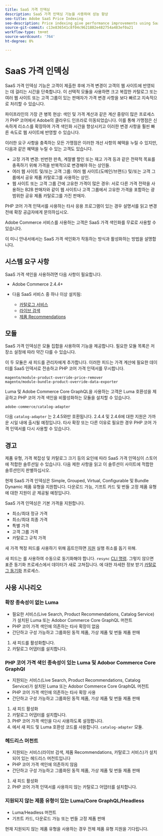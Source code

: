 ```yaml
---
title: SaaS 가격 인덱싱
description: SaaS 가격 인덱싱 기능을 사용하여 성능 향상
seo-title: Adobe SaaS Price Indexing
seo-description: Price indexing give performance improvements using SaaS infrastructure
source-git-commit: c13e836541c8f04c9621802e482754a483ef0a21
workflow-type: tm+mt
source-wordcount: '764'
ht-degree: 0%

---
```


# SaaS 가격 인덱싱

SaaS 가격 인덱싱 기능은 고객이 제출한 후에 가격 변경이 고객의 웹 사이트에 반영되는 데 걸리는 시간을 단축합니다. 이 선택적 모듈을 사용하면 크고 복잡한 카탈로그 또는 여러 웹 사이트 또는 고객 그룹이 있는 판매자가 가격 변경 사항을 보다 빠르고 지속적으로 처리할 수 있습니다.

파이프라인의 가장 큰 병목 현상: 색인 및 가격 계산과 같은 계산 중량이 많은 프로세스가 PHP 코어에서 Adobe의 클라우드 인프라로 이동되었습니다. 이를 통해 가맹점은 신속하게 리소스를 확장하여 가격 색인화 시간을 향상시키고 이러한 변경 사항을 훨씬 빠른 속도로 웹 사이트에 반영할 수 있습니다.

이러한 요구 사항을 충족하는 모든 가맹점은 이러한 개선 사항의 혜택을 누릴 수 있지만, 다음과 같은 혜택을 누릴 수 있는 고객도 있습니다.

* 고정 가격 변경: 빈번한 판촉, 계절별 할인 또는 재고 가격 등과 같은 전략적 목표를 충족하기 위해 가격을 반복적으로 변경해야 하는 상인들.
* 여러 웹 사이트 및/또는 고객 그룹: 여러 웹 사이트(도메인/브랜드) 및/또는 고객 그룹에서 공유 제품 카탈로그를 사용하는 상인.
* 웹 사이트 또는 고객 그룹 간에 고유한 가격이 많은 경우: 서로 다른 가격 전략을 사용하는 B2B 판매자와 같이 웹 사이트나 고객 그룹에서 고유한 가격을 포함하는 광범위한 공유 제품 카탈로그를 가진 판매자.

PHP 코어 가격 인덱서를 사용하는 타사 응용 프로그램이 있는 경우 설명서를 읽고 변경 전에 확장 공급자에게 문의하십시오.

Adobe Commerce 서비스를 사용하는 고객은 SaaS 가격 색인화를 무료로 사용할 수 있습니다.

이 미니 안내서에서는 SaaS 가격 색인화가 작동하는 방식과 활성화하는 방법을 설명합니다.

## 시스템 요구 사항

SaaS 가격 색인을 사용하려면 다음 사항이 필요합니다.

* Adobe Commerce 2.4.4+
* 다음 SaaS 서비스 중 하나 이상 설치됨:

   * [카탈로그 서비스](../catalog-service/overview.md)
   * [라이브 검색](../live-search/guide-overview.md)
   * [제품 Recommendations](../product-recommendations/guide-overview.md)

## 모듈

SaaS 가격 인덱싱은 모듈 집합을 사용하여 기능을 제공합니다. 필요한 모듈 목록은 저장소 설정에 따라 약간 다를 수 있습니다.

이 두 모듈은 새 피드를 관리자에게 추가합니다. 이러한 피드는 가격 계산에 필요한 데이터를 SaaS 인덱서로 전송하고 PHP 코어 가격 인덱서를 무시합니다.

```
magento/module-product-override-price-remover
magento/module-bundle-product-override-data-exporter
```

Luma 및 Adobe Commerce Core GraphQL을 사용하는 고객은 Luma 호환성을 제공하고 PHP 코어 가격 색인을 비활성화하는 모듈을 설치할 수 있습니다.

```
adobe-commerce/catalog-adapter
```

다음 `catalog-adapter` 는 2.4.5와만 호환됩니다. 2.4.4 및 2.4.6에 대한 지원은 가까운 시일 내에 출시될 예정입니다.
타사 확장 또는 다른 이유로 필요한 경우 PHP 코어 가격 인덱서를 다시 사용할 수 있습니다.

## 경고

제품 유형, 가격 복잡성 및 카탈로그 크기 등의 요인에 따라 SaaS 가격 인덱싱이 스토어에 적합한 솔루션일 수 있습니다. 다음 제한 사항을 읽고 이 솔루션이 사이트에 적합한 솔루션인지 판별하십시오.

현재 SaaS 가격 인덱싱은 Simple, Grouped, Virtual, Configurable 및 Bundle Dynamic 제품 유형을 지원합니다.
다운로드 가능, 기프트 카드 및 번들 고정 제품 유형에 대한 지원이 곧 제공될 예정입니다.

SaaS 가격 인덱싱은 기본 가격을 지원합니다.

* 최소/최대 정규 가격
* 최소/최대 최종 가격
* 특별 가격
* 고객 그룹 가격
* 카탈로그 규칙 가격

새 가격 책정 피드를 사용하기 위해 옵트인하면 [지원](https://experienceleague.adobe.com/docs/commerce-knowledge-base/kb/help-center-guide/magento-help-center-user-guide.html) 실행 취소를 돕기 위해.

새 피드는 를 사용하여 수동으로 동기화해야 합니다. `resync` [CLI 명령](https://experienceleague.adobe.com/docs/commerce-merchant-services/user-guides/data-services/catalog-sync.html#resynccmdline). 그렇지 않으면 표준 동기화 프로세스에서 데이터가 새로 고쳐집니다. 에 대한 자세한 정보 받기 [카탈로그 동기화](../landing/catalog-sync.md) 프로세스.

## 사용 시나리오

### 확장 종속성이 없는 Luma

* 필요한 서비스(Live Search, Product Recommendations, Catalog Service)가 설치된 Luma 또는 Adobor Commerce Core GraphQL 머천트
* PHP 코어 가격 색인에 의존하는 타사 확장이 없음
* 간단하고 구성 가능하고 그룹화된 동적 제품, 가상 제품 및 번들 제품 판매

1. 새 피드를 활성화합니다.
1. 카탈로그 어댑터를 설치합니다.

### PHP 코어 가격 색인 종속성이 있는 Luma 및 Adobor Commerce Core GraphQl

* 지원되는 서비스(Live Search, Product Recommendations, Catalog Service)가 설치된 Luma 또는 Adobor Commerce Core GraphQL 머천트
* PHP 코어 가격 색인에 의존하는 타사 확장 사용
* 간단하고 구성 가능하고 그룹화된 동적 제품, 가상 제품 및 번들 제품 판매

1. 새 피드 활성화
1. 카탈로그 어댑터를 설치합니다.
1. PHP 코어 가격 색인을 다시 사용하도록 설정합니다.
1. 에서 새 피드 및 Luma 호환성 코드를 사용합니다. `catalog-adapter` 모듈.

### 헤드리스 머천트

* 지원되는 서비스(라이브 검색, 제품 Recommendations, 카탈로그 서비스)가 설치되어 있는 헤드리스 머천트입니다
* PHP 코어 가격 색인에 의존하지 않음
* 간단하고 구성 가능하고 그룹화된 동적 제품, 가상 제품 및 번들 제품 판매

1. 새 피드 활성화
1. PHP 코어 가격 인덱서를 사용하지 않는 카탈로그 어댑터를 설치합니다.

### 지원되지 않는 제품 유형이 있는 Luma/Core GraphQL/Headless

* Luma/Headless 머천트
* 기프트 카드, 다운로드 가능 또는 번들 고정 제품 판매

현재 지원되지 않는 제품 유형을 사용하는 경우 전체 제품 유형 지원을 기다립니다.

